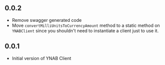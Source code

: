 ## 0.0.2

- Remove swagger generated code
- Move `convertMilliUnitsToCurrencyAmount` method to a static method on `YNABClient` since you shouldn't need to instantiate a client just to use it.

## 0.0.1

- Initial version of YNAB Client
